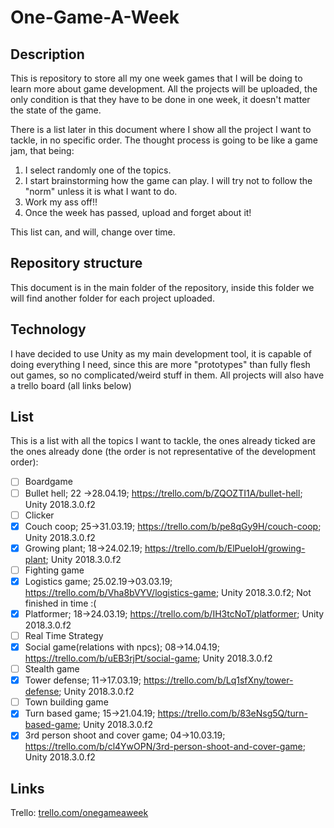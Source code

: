 # One-Game-A-Week

## Description
This is repository to store all my one week games that I will be doing to learn more about game development.
All the projects will be uploaded, the only condition is that they have to be done in one week, it doesn't matter the state of the game.

There is a list later in this document where I show all the project I want to tackle, in no specific order. The thought process is going to be like a game jam, that being:
  1. I select randomly one of the topics.
  2. I start brainstorming how the game can play. I will try not to follow the "norm" unless it is what I want to do.
  3. Work my ass off!!
  4. Once the week has passed, upload and forget about it!
  
This list can, and will, change over time.

## Repository structure
This document is in the main folder of the repository, inside this folder we will find another folder for each project uploaded.

## Technology
I have decided to use Unity as my main development tool, it is capable of doing everything I need, since this are more "prototypes" than fully flesh out games, so no complicated/weird stuff in them.
All projects will also have a trello board (all links below)

## List
This is a list with all the topics I want to tackle, the ones already ticked are the ones already done (the order is not representative of the development order):

- [ ] Boardgame
- [ ] Bullet hell; 22 ->28.04.19; https://trello.com/b/ZQOZTI1A/bullet-hell; Unity 2018.3.0.f2 
- [ ] Clicker
- [x] Couch coop; 25->31.03.19; https://trello.com/b/pe8qGy9H/couch-coop; Unity 2018.3.0.f2
- [x] Growing plant;  18->24.02.19; https://trello.com/b/ElPueIoH/growing-plant; Unity 2018.3.0.f2
- [ ] Fighting game
- [x] Logistics game;	25.02.19->03.03.19; https://trello.com/b/Vha8bVYV/logistics-game; Unity 2018.3.0.f2; Not finished in time :( 
- [x] Platformer; 18->24.03.19; https://trello.com/b/IH3tcNoT/platformer; Unity 2018.3.0.f2
- [ ] Real Time Strategy
- [x] Social game(relations with npcs); 08->14.04.19; https://trello.com/b/uEB3rjPt/social-game; Unity 2018.3.0.f2
- [ ] Stealth game
- [x] Tower defense; 11->17.03.19; https://trello.com/b/Lq1sfXny/tower-defense; Unity 2018.3.0.f2
- [ ] Town building game
- [x] Turn based game; 15->21.04.19; https://trello.com/b/83eNsg5Q/turn-based-game; Unity 2018.3.0.f2
- [x] 3rd person shoot and cover game; 04->10.03.19; https://trello.com/b/cl4YwOPN/3rd-person-shoot-and-cover-game; Unity 2018.3.0.f2

## Links
Trello: [trello.com/onegameaweek](https://trello.com/onegameaweek/)
